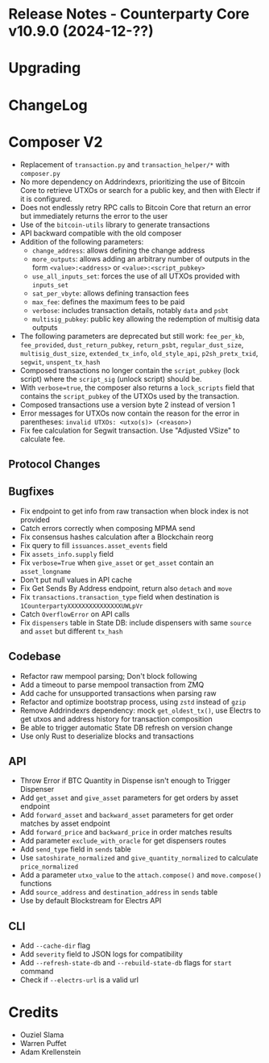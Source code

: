 # Release Notes - Counterparty Core v10.9.0 (2024-12-??)


# Upgrading

# ChangeLog

# Composer V2

- Replacement of `transaction.py` and `transaction_helper/*` with `composer.py`
- No more dependency on Addrindexrs, prioritizing the use of Bitcoin Core to retrieve UTXOs or search for a public key, and then with Electr if it is configured.
- Does not endlessly retry RPC calls to Bitcoin Core that return an error but immediately returns the error to the user
- Use of the `bitcoin-utils` library to generate transactions
- API backward compatible with the old composer
- Addition of the following parameters:
    * `change_address`: allows defining the change address
    * `more_outputs`: allows adding an arbitrary number of outputs in the form `<value>:<address>` or `<value>:<script_pubkey>`
    * `use_all_inputs_set`: forces the use of all UTXOs provided with `inputs_set`
    * `sat_per_vbyte`: allows defining transaction fees
    * `max_fee`: defines the maximum fees to be paid
    * `verbose`: includes transaction details, notably `data` and `psbt`
    * `multisig_pubkey`: public key allowing the redemption of multisig data outputs
- The following parameters are deprecated but still work: `fee_per_kb`, `fee_provided`, `dust_return_pubkey`, `return_psbt`, `regular_dust_size`, `multisig_dust_size`, `extended_tx_info`, `old_style_api`, `p2sh_pretx_txid`, `segwit`, `unspent_tx_hash`
- Composed transactions no longer contain the `script_pubkey` (lock script) where the `script_sig` (unlock script) should be.
- With `verbose=true`, the composer also returns a `lock_scripts` field that contains the `script_pubkey` of the UTXOs used by the transaction.
- Composed transactions use a version byte 2 instead of version 1
- Error messages for UTXOs now contain the reason for the error in parentheses: `invalid UTXOs: <utxo(s)> (<reason>)`
- Fix fee calculation for Segwit transaction. Use "Adjusted VSize" to calculate fee.


## Protocol Changes

## Bugfixes

- Fix endpoint to get info from raw transaction when block index is not provided
- Catch errors correctly when composing MPMA send
- Fix consensus hashes calculation after a Blockchain reorg
- Fix query to fill `issuances.asset_events` field
- Fix `assets_info.supply` field
- Fix `verbose=True` when `give_asset` or `get_asset` contain an `asset_longname`
- Don't put null values in API cache
- Fix Get Sends By Address endpoint, return also `detach` and `move`
- Fix `transactions.transaction_type` field when destination is `1CounterpartyXXXXXXXXXXXXXXXUWLpVr`
- Catch `OverflowError` on API calls
- Fix `dispensers` table in State DB: include dispensers with same `source` and `asset` but different `tx_hash`

## Codebase

- Refactor raw mempool parsing; Don't block following
- Add a timeout to parse mempool transaction from ZMQ
- Add cache for unsupported transactions when parsing raw 
- Refactor and optimize bootstrap process, using `zstd` instead of `gzip`
- Remove Addrindexrs dependency: mock `get_oldest_tx()`, use Electrs to get utxos and address history for transaction composition
- Be able to trigger automatic State DB refresh on version change
- Use only Rust to deserialize blocks and transactions

## API

- Throw Error if BTC Quantity in Dispense isn't enough to Trigger Dispenser
- Add `get_asset` and `give_asset` parameters for get orders by asset endpoint
- Add `forward_asset` and `backward_asset` parameters for get order matches by asset endpoint
- Add `forward_price` and `backward_price` in order matches results
- Add parameter `exclude_with_oracle` for get dispensers routes
- Add `send_type` field in `sends` table
- Use `satoshirate_normalized` and `give_quantity_normalized` to calculate `price_normalized`
- Add a parameter `utxo_value` to the `attach.compose()` and `move.compose()` functions
- Add `source_address` and `destination_address` in `sends` table
- Use by default Blockstream for Electrs API

## CLI

- Add `--cache-dir` flag
- Add `severity` field to JSON logs for compatibility
- Add `--refresh-state-db` and `--rebuild-state-db` flags for `start` command
- Check if `--electrs-url` is a valid url

# Credits

- Ouziel Slama
- Warren Puffet
- Adam Krellenstein
